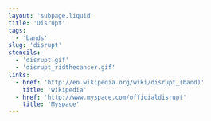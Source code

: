 ```yaml
---
layout: 'subpage.liquid'
title: 'Disrupt'
tags:
  - 'bands'
slug: 'disrupt'
stencils:
  - 'disrupt.gif'
  - 'disrupt_ridthecancer.gif'
links:
  - href: 'http://en.wikipedia.org/wiki/disrupt_(band)'
    title: 'wikipedia'
  - href: 'http://www.myspace.com/officialdisrupt'
    title: 'Myspace'
---
```


